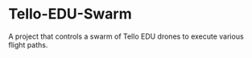 # Tello-EDU-Swarm
A project that controls a swarm of Tello EDU drones to execute various flight paths.
